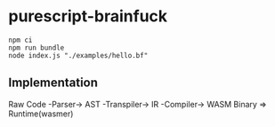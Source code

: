 # purescript-brainfuck

```
npm ci
npm run bundle
node index.js "./examples/hello.bf"
```

## Implementation

Raw Code -Parser-> AST -Transpiler-> IR -Compiler-> WASM Binary => Runtime(wasmer)
